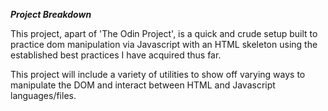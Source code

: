 ***Project Breakdown***

This project, apart of 'The Odin Project', is a quick and crude setup built to practice dom manipulation via Javascript with an HTML skeleton using the established best practices I have acquired thus far.

This project will include a variety of utilities to show off varying ways to manipulate the DOM and interact between HTML and Javascript languages/files.